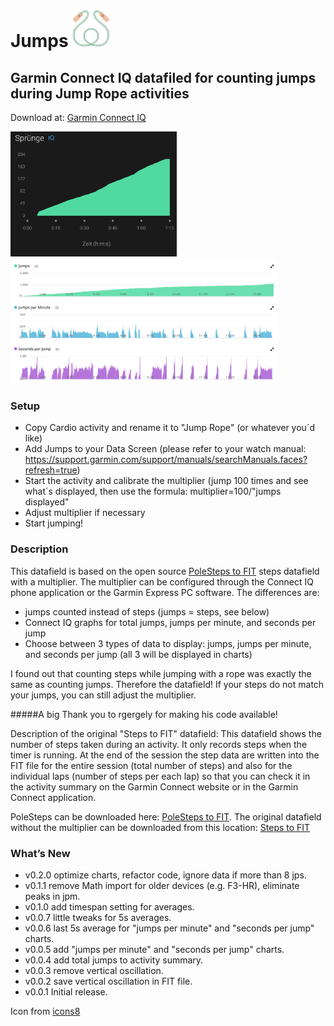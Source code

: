 # Jumps <img src="./resources/drawables/launcher_icon.png" alt="drawing" width="60"/>

## Garmin Connect IQ datafiled for counting jumps during Jump Rope activities

Download at: [Garmin Connect IQ](https://apps.garmin.com/en-US/apps/539e6c9e-a735-45c6-b390-c0bc65c1d65a)

<img src="./docs/iq_graph.png" alt="drawing" height="200"/> <img src="./docs/iq_graphs.png" alt="drawing" height="200"/>

### Setup
* Copy Cardio activity and rename it to "Jump Rope" (or whatever you´d like)
* Add Jumps to your Data Screen (please refer to your watch manual: https://support.garmin.com/support/manuals/searchManuals.faces?refresh=true)
* Start the activity and calibrate the multiplier (jump 100 times and see what´s displayed, then use the formula: multiplier=100/"jumps displayed"
* Adjust multiplier if necessary
* Start jumping!

### Description
This datafield is based on the open source [PoleSteps to FIT](https://github.com/rgergely/polesteps) steps datafield with a multiplier. The multiplier can be configured through the Connect IQ phone application or the Garmin Express PC software.
The differences are:
* jumps counted instead of steps (jumps = steps, see below)
* Connect IQ graphs for total jumps, jumps per minute, and seconds per jump
* Choose between 3 types of data to display: jumps, jumps per minute, and seconds per jump (all 3 will be displayed in charts)

I found out that counting steps while jumping with a rope was exactly the same as counting jumps. Therefore the datafield!
If your steps do not match your jumps, you can still adjust the multiplier.

#####A big Thank you to rgergely for making his code available!

Description of the original "Steps to FIT" datafield:
This datafield shows the number of steps taken during an activity. It only records steps when the timer is running. At the end of the session the step data are written into the FIT file for the entire session (total number of steps) and also for the individual laps (number of steps per each lap) so that you can check it in the activity summary on the Garmin Connect website or in the Garmin Connect application.


PoleSteps can be downloaded here: [PoleSteps to FIT](https://apps.garmin.com/en-US/apps/fc007f07-cac0-4d5d-a411-e4a34840f57e). 
The original datafield without the multiplier can be downloaded from this location: [Steps to FIT](https://apps.garmin.com/en-US/apps/eb7018d6-3a13-4530-92ec-ed51d1f56e07)


### What’s New
* v0.2.0 optimize charts, refactor code, ignore data if more than 8 jps.
* v0.1.1 remove Math import for older devices (e.g. F3-HR), eliminate peaks in jpm.
* v0.1.0 add timespan setting for averages.
* v0.0.7 little tweaks for 5s averages.
* v0.0.6 last 5s average for "jumps per minute" and "seconds per jump" charts.
* v0.0.5 add "jumps per minute" and "seconds per jump" charts.
* v0.0.4 add total jumps to activity summary.
* v0.0.3 remove vertical oscillation.
* v0.0.2 save vertical oscillation in FIT file.
* v0.0.1 Initial release.


 Icon from [icons8](https://icons8.de/icons/set/jump-rope")
